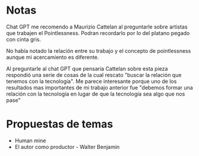 # Notas

Chat GPT me recomendo a Maurizio Cattelan al preguntarle sobre artistas que trabajen el Pointlessness. Podran recordarlo por lo del platano pegado con cinta gris.

No había notado la relación entre su trabajo y el concepto de pointlessness aunque mi acercamiento es diferente.

Al preguntarle al chat GPT que pensaria Cattelan sobre esta pieza respondió una serie de cosas de la cual rescato "buscar la relación que tenemos con la tecnología". Me parece interesante porque uno de los resultados mas importantes de mi trabajo anterior fue "debemos formar una relación con la tecnología en lugar de que la tecnología sea algo que nos pase"

# Propuestas de temas

- Human mine
- El autor como productor - Walter Benjamin 



